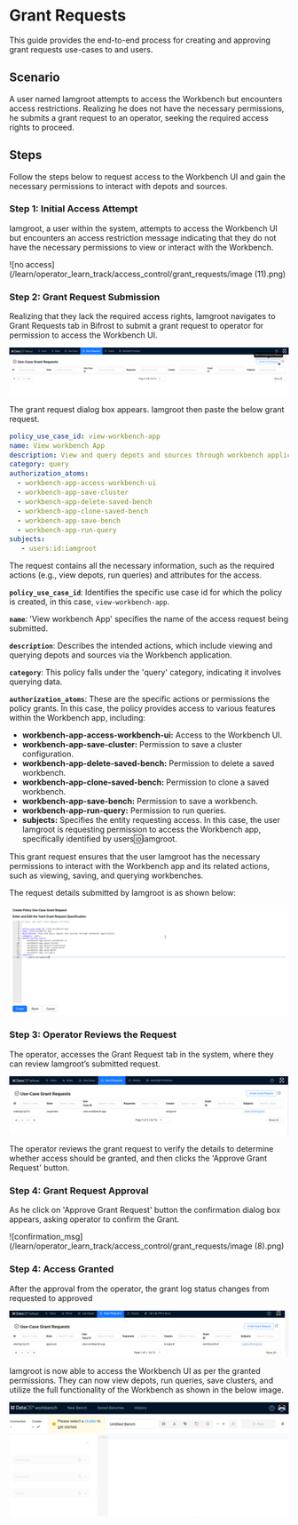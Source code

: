 # Grant Requests

This guide provides the end-to-end process for creating and approving grant requests use-cases to and users.

## Scenario

A user named Iamgroot attempts to access the Workbench but encounters access restrictions. Realizing he does not have the necessary permissions, he submits a grant request to an operator, seeking the required access rights to proceed.

## Steps

Follow the steps below to request access to the Workbench UI and gain the necessary permissions to interact with depots and sources.

### **Step 1: Initial Access Attempt**

Iamgroot, a user within the system, attempts to access the Workbench UI but encounters an access restriction message indicating that they do not have the necessary permissions to view or interact with the Workbench.

![no access](/learn/operator_learn_track/access_control/grant_requests/image (11).png)

### **Step 2: Grant Request Submission**

Realizing that they lack the required access rights, Iamgroot navigates to Grant Requests tab in Bifrost to submit a grant request to operator for permission to access the Workbench UI. 

![no access](/learn/operator_learn_track/access_control/grant_requests/bifrost_gr.png)

The grant request dialog box appears. Iamgroot then paste the below grant request.

```yaml
policy_use_case_id: view-workbench-app
name: View workbench App
description: View and query depots and sources through workbench application.
category: query
authorization_atoms:
  - workbench-app-access-workbench-ui
  - workbench-app-save-cluster
  - workbench-app-delete-saved-bench
  - workbench-app-clone-saved-bench
  - workbench-app-save-bench
  - workbench-app-run-query
subjects:
   - users:id:iamgroot
```

The request contains all the necessary information, such as the required actions (e.g., view depots, run queries) and attributes for the access.

**`policy_use_case_id`**: Identifies the specific use case id for which the policy is created, in this case, `view-workbench-app`.

**`name`**: 'View workbench App' specifies the name of the access request being submitted.

**`description`**: Describes the intended actions, which include viewing and querying depots and sources via the Workbench application.

**`category`**: This policy falls under the 'query' category, indicating it involves querying data.

**`authorization_atoms`**: These are the specific actions or permissions the policy grants. In this case, the policy provides access to various features within the Workbench app, including:

- **workbench-app-access-workbench-ui:** Access to the Workbench UI.
- **workbench-app-save-cluster:** Permission to save a cluster configuration.
- **workbench-app-delete-saved-bench:** Permission to delete a saved workbench.
- **workbench-app-clone-saved-bench:** Permission to clone a saved workbench.
- **workbench-app-save-bench:** Permission to save a workbench.
- **workbench-app-run-query:** Permission to run queries.
- **subjects:** Specifies the entity requesting access. In this case, the user Iamgroot is requesting permission to access the Workbench app, specifically identified by users:id:iamgroot.

This grant request ensures that the user Iamgroot has the necessary permissions to interact with the Workbench app and its related actions, such as viewing, saving, and querying workbenches.

The request details submitted by Iamgroot is as shown below:

![grant request yaml](/learn/operator_learn_track/access_control/grant_requests/grant_request_yaml.png)

### **Step 3: Operator Reviews the Request**

The operator, accesses the Grant Request tab in the system, where they can review Iamgroot’s submitted request.

![grant request yaml](/learn/operator_learn_track/access_control/grant_requests/requested_log.png)

The operator reviews the grant request to verify the details to determine whether access should be granted, and then clicks the 'Approve Grant Request' button.

### **Step 4: Grant Request Approval**

As he click on 'Approve Grant Request' button the confirmation dialog box appears, asking operator to confirm the Grant.

![confirmation_msg](/learn/operator_learn_track/access_control/grant_requests/image (8).png)

### **Step 4: Access Granted**

After the approval from the operator, the grant log status changes from requested to approved

![apporved log](/learn/operator_learn_track/access_control/grant_requests/approved_log.png)

Iamgroot is now able to access the Workbench UI as per the granted permissions. They can now view depots, run queries, save clusters, and utilize the full functionality of the Workbench as shown in the below image.

![confirmation_msg](/learn/operator_learn_track/access_control/grant_requests/workkbench.png)

 